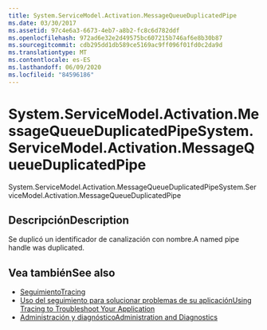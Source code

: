 ```yaml
---
title: System.ServiceModel.Activation.MessageQueueDuplicatedPipe
ms.date: 03/30/2017
ms.assetid: 97c4e6a3-6673-4eb7-a8b2-fc8c6d782ddf
ms.openlocfilehash: 972ad6e32e2d49575bc607215b746af6e8b30b87
ms.sourcegitcommit: cdb295dd1db589ce5169ac9ff096f01fd0c2da9d
ms.translationtype: MT
ms.contentlocale: es-ES
ms.lasthandoff: 06/09/2020
ms.locfileid: "84596186"
---
```

# <a name="systemservicemodelactivationmessagequeueduplicatedpipe"></a><span data-ttu-id="6228d-102">System.ServiceModel.Activation.MessageQueueDuplicatedPipe</span><span class="sxs-lookup"><span data-stu-id="6228d-102">System.ServiceModel.Activation.MessageQueueDuplicatedPipe</span></span>
<span data-ttu-id="6228d-103">System.ServiceModel.Activation.MessageQueueDuplicatedPipe</span><span class="sxs-lookup"><span data-stu-id="6228d-103">System.ServiceModel.Activation.MessageQueueDuplicatedPipe</span></span>  
  
## <a name="description"></a><span data-ttu-id="6228d-104">Descripción</span><span class="sxs-lookup"><span data-stu-id="6228d-104">Description</span></span>  
 <span data-ttu-id="6228d-105">Se duplicó un identificador de canalización con nombre.</span><span class="sxs-lookup"><span data-stu-id="6228d-105">A named pipe handle was duplicated.</span></span>  
  
## <a name="see-also"></a><span data-ttu-id="6228d-106">Vea también</span><span class="sxs-lookup"><span data-stu-id="6228d-106">See also</span></span>

- [<span data-ttu-id="6228d-107">Seguimiento</span><span class="sxs-lookup"><span data-stu-id="6228d-107">Tracing</span></span>](index.md)
- [<span data-ttu-id="6228d-108">Uso del seguimiento para solucionar problemas de su aplicación</span><span class="sxs-lookup"><span data-stu-id="6228d-108">Using Tracing to Troubleshoot Your Application</span></span>](using-tracing-to-troubleshoot-your-application.md)
- [<span data-ttu-id="6228d-109">Administración y diagnóstico</span><span class="sxs-lookup"><span data-stu-id="6228d-109">Administration and Diagnostics</span></span>](../index.md)
